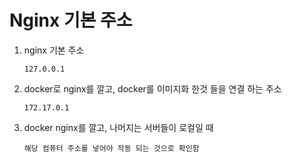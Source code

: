 # Nginx 기본 주소

1. nginx 기본 주소

   ```
   127.0.0.1
   ```


2. docker로 nginx를 깔고, docker를 이미지화 한것 들을 연결 하는 주소

   ```
   172.17.0.1
   ```


3. docker nginx를 깔고, 나머지는 서버들이 로컬일 때

   ```
   해당 컴퓨터 주소를 넣어야 작동 되는 것으로 확인함
   ```

   ​

